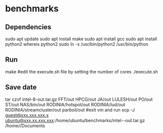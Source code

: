 # benchmarks

## Dependencies

sudo apt update
sudo apt install make
sudo apt install gcc
sudo apt install python2
whereis python2
sudo ln -s /usr/bin/python2 /usr/bin/python

## Run

make
#edit the execute.sh file by setting the number of cores
./execute.sh

## Save date

tar czvf intel-8-out.tar.gz FFT/out HPCG/out JA/out LULESH/out PO/out ST/out NAS/bin/out RODINIA/hotspot/out RODINIA/lud/out RODINIA/streamcluster/out parboil/out
#exit vm and run 
scp -J guest@xxx.xxx.xxx.x ubuntu@xxx.xx.xxx.xxx:/home/ubuntu/benchmarks/intel-<cores>-out.tar.gz /home/<username>/Documents
